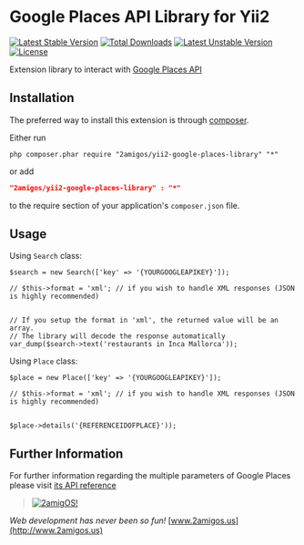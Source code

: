 Google Places API Library for Yii2
==================================

[![Latest Stable Version](https://poser.pugx.org/2amigos/yii2-google-places-library/v/stable.svg)](https://packagist.org/packages/2amigos/yii2-google-places-library) [![Total Downloads](https://poser.pugx.org/2amigos/yii2-google-places-library/downloads.svg)](https://packagist.org/packages/2amigos/yii2-google-places-library) [![Latest Unstable Version](https://poser.pugx.org/2amigos/yii2-google-places-library/v/unstable.svg)](https://packagist.org/packages/2amigos/yii2-google-places-library) [![License](https://poser.pugx.org/2amigos/yii2-google-places-library/license.svg)](https://packagist.org/packages/2amigos/yii2-google-places-library)

Extension library to interact with [Google Places API](https://developers.google.com/places/documentation/index)

Installation
------------
The preferred way to install this extension is through [composer](http://getcomposer.org/download/).

Either run

```
php composer.phar require "2amigos/yii2-google-places-library" "*"
```
or add

```json
"2amigos/yii2-google-places-library" : "*"
```

to the require section of your application's `composer.json` file.

Usage
-----

Using `Search` class:

```
$search = new Search(['key' => '{YOURGOOGLEAPIKEY}']);

// $this->format = 'xml'; // if you wish to handle XML responses (JSON is highly recommended)


// If you setup the format in 'xml', the returned value will be an array.
// The library will decode the response automatically
var_dump($search->text('restaurants in Inca Mallorca'));

```

Using `Place` class:

```
$place = new Place(['key' => '{YOURGOOGLEAPIKEY}']);

// $this->format = 'xml'; // if you wish to handle XML responses (JSON is highly recommended)


$place->details('{REFERENCEIDOFPLACE}'));

```

Further Information
-------------------

For further information regarding the multiple parameters of Google Places please visit
[its API reference](https://developers.google.com/places/documentation/index)


> [![2amigOS!](http://www.gravatar.com/avatar/55363394d72945ff7ed312556ec041e0.png)](http://www.2amigos.us)

<i>Web development has never been so fun!</i>
[www.2amigos.us](http://www.2amigos.us)
